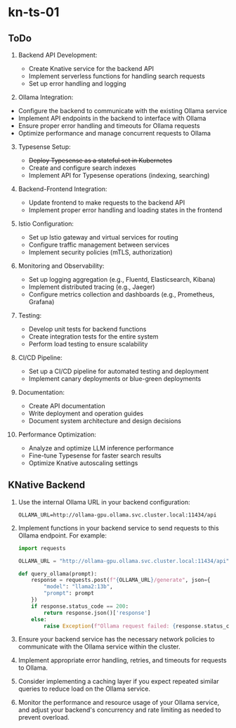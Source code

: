 # kn-ts-01

## ToDo

1. Backend API Development:
   - Create Knative service for the backend API
   - Implement serverless functions for handling search requests
   - Set up error handling and logging

2. Ollama Integration:
  - Configure the backend to communicate with the existing Ollama service
  - Implement API endpoints in the backend to interface with Ollama
  - Ensure proper error handling and timeouts for Ollama requests
  - Optimize performance and manage concurrent requests to Ollama

3. Typesense Setup:
   - ~~Deploy Typesense as a stateful set in Kubernetes~~
   - Create and configure search indexes
   - Implement API for Typesense operations (indexing, searching)

4. Backend-Frontend Integration:
   - Update frontend to make requests to the backend API
   - Implement proper error handling and loading states in the frontend

5. Istio Configuration:
   - Set up Istio gateway and virtual services for routing
   - Configure traffic management between services
   - Implement security policies (mTLS, authorization)

6. Monitoring and Observability:
   - Set up logging aggregation (e.g., Fluentd, Elasticsearch, Kibana)
   - Implement distributed tracing (e.g., Jaeger)
   - Configure metrics collection and dashboards (e.g., Prometheus, Grafana)

7. Testing:
   - Develop unit tests for backend functions
   - Create integration tests for the entire system
   - Perform load testing to ensure scalability

8. CI/CD Pipeline:
   - Set up a CI/CD pipeline for automated testing and deployment
   - Implement canary deployments or blue-green deployments

9. Documentation:
   - Create API documentation
   - Write deployment and operation guides
   - Document system architecture and design decisions

10. Performance Optimization:
    - Analyze and optimize LLM inference performance
    - Fine-tune Typesense for faster search results
    - Optimize Knative autoscaling settings

## KNative Backend

1. Use the internal Ollama URL in your backend configuration:
   ```
   OLLAMA_URL=http://ollama-gpu.ollama.svc.cluster.local:11434/api
   ```

2. Implement functions in your backend service to send requests to this Ollama endpoint. For example:

   ```python
   import requests

   OLLAMA_URL = "http://ollama-gpu.ollama.svc.cluster.local:11434/api"

   def query_ollama(prompt):
       response = requests.post(f"{OLLAMA_URL}/generate", json={
           "model": "llama2:13b",
           "prompt": prompt
       })
       if response.status_code == 200:
           return response.json()['response']
       else:
           raise Exception(f"Ollama request failed: {response.status_code}")
   ```

3. Ensure your backend service has the necessary network policies to communicate with the Ollama service within the cluster.

4. Implement appropriate error handling, retries, and timeouts for requests to Ollama.

5. Consider implementing a caching layer if you expect repeated similar queries to reduce load on the Ollama service.

6. Monitor the performance and resource usage of your Ollama service, and adjust your backend's concurrency and rate limiting as needed to prevent overload.

